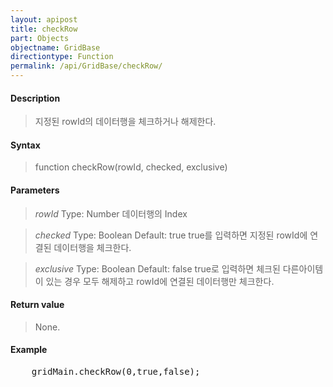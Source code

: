 ```yaml
---
layout: apipost
title: checkRow
part: Objects
objectname: GridBase
directiontype: Function
permalink: /api/GridBase/checkRow/
---
```



#### Description

> 지정된 rowId의 데이터행을 체크하거나 해제한다.

#### Syntax

> function checkRow(rowId, checked, exclusive)

#### Parameters

> *rowId*
> Type: Number
> 데이터행의 Index

> *checked*
> Type: Boolean
> Default: true
> true를 입력하면 지정된 rowId에 연결된 데이터행을 체크한다.

> *exclusive*
> Type: Boolean
> Default: false
> true로 입력하면 체크된 다른아이템이 있는 경우 모두 해제하고 rowId에 연결된 데이터행만 체크한다.

#### Return value

> None.

#### Example

<pre class="prettyprint">
    gridMain.checkRow(0,true,false);    
</pre>

